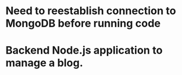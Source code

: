 # Need to reestablish connection to MongoDB before running code

# Backend Node.js application to manage a blog.
